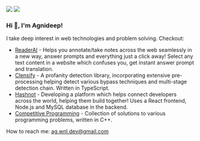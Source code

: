 [<img src="https://img.shields.io/badge/linkedin-%230077B5.svg?&style=for-the-badge&logo=linkedin&logoColor=white" />](https://www.linkedin.com/in/agnideep)
[<img src="https://img.shields.io/badge/portfolio-%8A2BE2.svg?&style=for-the-badge&logoColor=grey" />](https://agnideep.netlify.app/)

### Hi 👋, I'm Agnideep!

I take deep interest in web technologies and problem solving. Checkout:
- [ReaderAI](https://github.com/ag-wnl/readerai) - Helps you annotate/take notes across the web seamlessly in a new way, answer prompts and everything just a click away! Select any text content in a website which confuses you, get instant answer prompt and translation.
- [Clensify](https://github.com/ag-wnl/Clensify) - A profanity detection library, incorporating extensive pre-processing helping detect various bypass techniques and multi-stage detection chain. Written in TypeScript.
- [Hashnot](https://github.com/ag-wnl/hashnot) - Developing a platform which helps connect developers across the world, helping them build together! Uses a React frontend, Node.js and MySQL database in the backend.
- [Competitive Programming](https://github.com/ag-wnl/competitive-programming) - Collection of solutions to various programming problems, written in C++.

How to reach me: ag.wnl.dev@gmail.com
